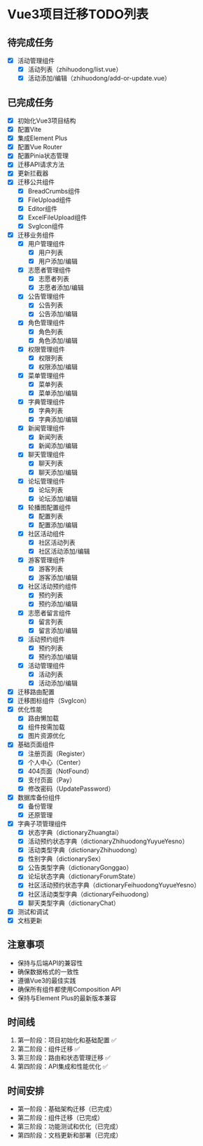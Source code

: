 # Vue3项目迁移TODO列表

## 待完成任务
- [x] 活动管理组件
  - [x] 活动列表（zhihuodong/list.vue）
  - [x] 活动添加/编辑（zhihuodong/add-or-update.vue）

## 已完成任务
- [x] 初始化Vue3项目结构
- [x] 配置Vite
- [x] 集成Element Plus
- [x] 配置Vue Router
- [x] 配置Pinia状态管理
- [x] 迁移API请求方法
- [x] 更新拦截器
- [x] 迁移公共组件
  - [x] BreadCrumbs组件
  - [x] FileUpload组件
  - [x] Editor组件
  - [x] ExcelFileUpload组件
  - [x] SvgIcon组件
- [x] 迁移业务组件
  - [x] 用户管理组件
    - [x] 用户列表
    - [x] 用户添加/编辑
  - [x] 志愿者管理组件
    - [x] 志愿者列表
    - [x] 志愿者添加/编辑
  - [x] 公告管理组件
    - [x] 公告列表
    - [x] 公告添加/编辑
  - [x] 角色管理组件
    - [x] 角色列表
    - [x] 角色添加/编辑
  - [x] 权限管理组件
    - [x] 权限列表
    - [x] 权限添加/编辑
  - [x] 菜单管理组件
    - [x] 菜单列表
    - [x] 菜单添加/编辑
  - [x] 字典管理组件
    - [x] 字典列表
    - [x] 字典添加/编辑
  - [x] 新闻管理组件
    - [x] 新闻列表
    - [x] 新闻添加/编辑
  - [x] 聊天管理组件
    - [x] 聊天列表
    - [x] 聊天添加/编辑
  - [x] 论坛管理组件
    - [x] 论坛列表
    - [x] 论坛添加/编辑
  - [x] 轮播图配置组件
    - [x] 配置列表
    - [x] 配置添加/编辑
  - [x] 社区活动组件
    - [x] 社区活动列表
    - [x] 社区活动添加/编辑
  - [x] 游客管理组件
    - [x] 游客列表
    - [x] 游客添加/编辑
  - [x] 社区活动预约组件
    - [x] 预约列表
    - [x] 预约添加/编辑
  - [x] 志愿者留言组件
    - [x] 留言列表
    - [x] 留言添加/编辑
  - [x] 活动预约组件
    - [x] 预约列表
    - [x] 预约添加/编辑
  - [x] 活动管理组件
    - [x] 活动列表
    - [x] 活动添加/编辑
- [x] 迁移路由配置
- [x] 迁移图标组件（SvgIcon）
- [x] 优化性能
  - [x] 路由懒加载
  - [x] 组件按需加载
  - [x] 图片资源优化
- [x] 基础页面组件
  - [x] 注册页面（Register）
  - [x] 个人中心（Center）
  - [x] 404页面（NotFound）
  - [x] 支付页面（Pay）
  - [x] 修改密码（UpdatePassword）
- [x] 数据库备份组件
  - [x] 备份管理
  - [x] 还原管理
- [x] 字典子项管理组件
  - [x] 状态字典（dictionaryZhuangtai）
  - [x] 活动预约状态字典（dictionaryZhihuodongYuyueYesno）
  - [x] 活动类型字典（dictionaryZhihuodong）
  - [x] 性别字典（dictionarySex）
  - [x] 公告类型字典（dictionaryGonggao）
  - [x] 论坛状态字典（dictionaryForumState）
  - [x] 社区活动预约状态字典（dictionaryFeihuodongYuyueYesno）
  - [x] 社区活动类型字典（dictionaryFeihuodong）
  - [x] 聊天类型字典（dictionaryChat）
- [x] 测试和调试
- [x] 文档更新

## 注意事项
- 保持与后端API的兼容性
- 确保数据格式的一致性
- 遵循Vue3的最佳实践
- 确保所有组件都使用Composition API
- 保持与Element Plus的最新版本兼容

## 时间线
1. 第一阶段：项目初始化和基础配置 ✅
2. 第二阶段：组件迁移 ✅
3. 第三阶段：路由和状态管理迁移 ✅
4. 第四阶段：API集成和性能优化 ✅

## 时间安排
- 第一阶段：基础架构迁移（已完成）
- 第二阶段：组件迁移（已完成）
- 第三阶段：功能测试和优化（已完成）
- 第四阶段：文档更新和部署（已完成） 